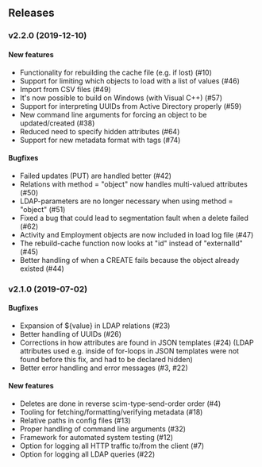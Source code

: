 ## Releases

### v2.2.0 (2019-12-10)
#### New features
  - Functionality for rebuilding the cache file (e.g. if lost) (#10)
  - Support for limiting which objects to load with a list of values (#46)
  - Import from CSV files (#49)
  - It's now possible to build on Windows (with Visual C++) (#57)
  - Support for interpreting UUIDs from Active Directory properly (#59)
  - New command line arguments for forcing an object to be updated/created (#38)
  - Reduced need to specify hidden attributes (#64)
  - Support for new metadata format with tags (#74)

#### Bugfixes
  - Failed updates (PUT) are handled better (#42)
  - Relations with method = "object" now handles multi-valued attributes (#50)
  - LDAP-parameters are no longer necessary when using method = "object" (#51)
  - Fixed a bug that could lead to segmentation fault when a delete failed (#62)
  - Activity and Employment objects are now included in load log file (#47)
  - The rebuild-cache function now looks at "id" instead of "externalId" (#45)
  - Better handling of when a CREATE fails because the object already existed (#44)

### v2.1.0 (2019-07-02)
#### Bugfixes
  - Expansion of ${value} in LDAP relations (#23)
  - Better handling of UUIDs (#26)
  - Corrections in how attributes are found in JSON templates (#24)
    (LDAP attributes used e.g. inside of for-loops in JSON templates
    were not found before this fix, and had to be declared hidden)
  - Better error handling and error messages (#3, #22)

#### New features
  - Deletes are done in reverse scim-type-send-order order (#4)
  - Tooling for fetching/formatting/verifying metadata (#18)
  - Relative paths in config files (#13)
  - Proper handling of command line arguments (#32)
  - Framework for automated system testing (#12)
  - Option for logging all HTTP traffic to/from the client (#7)
  - Option for logging all LDAP queries (#22)
